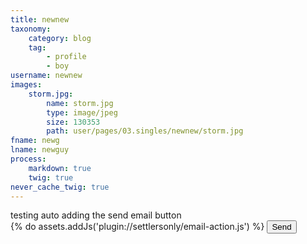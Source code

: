 ```yaml
---
title: newnew
taxonomy:
    category: blog
    tag:
        - profile
        - boy
username: newnew
images:
    storm.jpg:
        name: storm.jpg
        type: image/jpeg
        size: 130353
        path: user/pages/03.singles/newnew/storm.jpg
fname: newg
lname: newguy
process:
    markdown: true
    twig: true
never_cache_twig: true
---
```


testing auto adding the send email button<br>{% do assets.addJs('plugin://settlersonly/email-action.js') %}
                        <button type='button' onclick='loadxhr()'>Send</button>